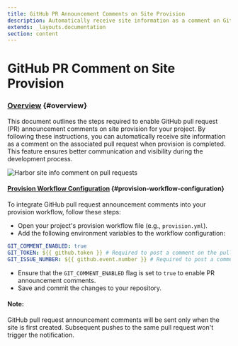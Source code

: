 ```yaml
---
title: GitHub PR Announcement Comments on Site Provision
description: Automatically receive site information as a comment on GitHub pull requests when provisioning is completed 
extends: _layouts.documentation
section: content
---
```


# GitHub PR Comment on Site Provision

### [Overview](#overview) {#overview}
This document outlines the steps required to enable GitHub pull request (PR) announcement comments on site provision for your project. By following these instructions, you can automatically receive site information as a comment on the associated pull request when provision is completed. This feature ensures better communication and visibility during the development process.

![Harbor site info comment on pull requests](/assets/docs/harbor-site-info-comment-on-pull-requests.png)

#### [Provision Workflow Configuration](#provision-workflow-configuration) {#provision-workflow-configuration}
To integrate GitHub pull request announcement comments into your provision workflow, follow these steps:

- Open your project's provision workflow file (e.g., `provision.yml`).
- Add the following environment variables to the workflow configuration:
```yaml
GIT_COMMENT_ENABLED: true
GIT_TOKEN: ${{ github.token }} # Required to post a comment on the pull request
GIT_ISSUE_NUMBER: ${{ github.event.number }} # Required to post a comment on the pull request
```
- Ensure that the `GIT_COMMENT_ENABLED` flag is set to `true` to enable PR announcement comments.
- Save and commit the changes to your repository.

#### Note:
GitHub pull request announcement comments will be sent only when the site is first created. Subsequent pushes to the same pull request won't trigger the notification.
